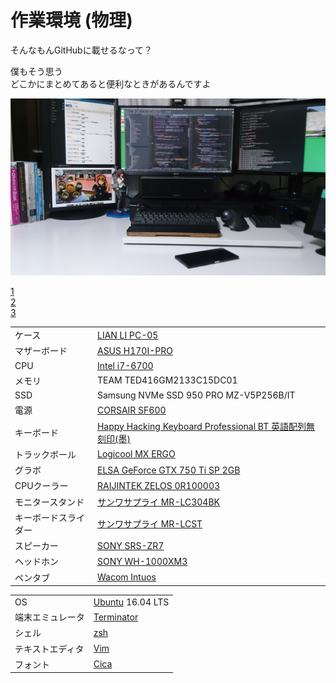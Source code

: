 
作業環境 (物理)
================================================================================

そんなもんGitHubに載せるなって？

僕もそう思う  
どこかにまとめてあると便利なときがあるんですよ

![0](https://github.com/wcaokaze/environment/blob/master/a.jpg)

[1](https://github.com/wcaokaze/environment/blob/master/b.jpg)  
[2](https://github.com/wcaokaze/environment/blob/master/c.jpg)  
[3](https://github.com/wcaokaze/environment/blob/master/d.jpg)  


|                      |                                                                                                                                                                                                                                       |
|----------------------|---------------------------------------------------------------------------------------------------------------------------------------------------------------------------------------------------------------------------------------|
| ケース               | [LIAN LI PC-05](http://www.lian-li.com/pc-05/)                                                                                                                                                                                        |
| マザーボード         | [ASUS H170I-PRO](https://www.asus.com/jp/Motherboards/H170I-PRO/)                                                                                                                                                                     |
| CPU                  | [Intel i7-6700](https://ark.intel.com/content/www/jp/ja/ark/products/88196/intel-core-i7-6700-processor-8m-cache-up-to-4-00-ghz.html)                                                                                                 |
| メモリ               | TEAM TED416GM2133C15DC01                                                                                                                                                                                                              |
| SSD                  | Samsung NVMe SSD 950 PRO MZ-V5P256B/IT                                                                                                                                                                                                |
| 電源                 | [CORSAIR SF600](https://www.corsair.com/ja/ja/%E3%82%AB%E3%83%86%E3%82%B4%E3%83%AA%E3%83%BC/%E8%A3%BD%E5%93%81/%E9%9B%BB%E6%BA%90%E3%83%A6%E3%83%8B%E3%83%83%E3%83%88/SF-Series%E2%84%A2-80-PLUS-Gold-Power-Supplies/p/CP-9020105-JP) |
| キーボード           | [Happy Hacking Keyboard Professional BT 英語配列無刻印(墨)](https://www.pfu.fujitsu.com/hhkeyboard/lineup/pdkb600bn.html)                                                                                                             |
| トラックボール       | [Logicool MX ERGO](https://www.logicool.co.jp/ja-jp/product/mx-ergo-wireless-trackball-mouse)                                                                                                                                         |
| グラボ               | [ELSA GeForce GTX 750 Ti SP 2GB](http://www.elsa-jp.co.jp/products/products-top/graphicsboard/geforce/midrange/geforce_gtx750ti_sp_2gb/)                                                                                              |
| CPUクーラー          | [RAIJINTEK ZELOS 0R100003](http://www.raijintek.com/jp/products_detail.php?ProductID=8)                                                                                                                                               |
| モニタースタンド     | [サンワサプライ MR-LC304BK](https://www.sanwa.co.jp/product/syohin.asp?code=MR-LC304BK)                                                                                                                                               |
| キーボードスライダー | [サンワサプライ MR-LCST](https://www.sanwa.co.jp/product/syohin.asp?code=MR-LCST)                                                                                                                                                     |
| スピーカー           | [SONY SRS-ZR7](https://www.sony.jp/active-speaker/products/SRS-ZR7/)                                                                                                                                                                  |
| ヘッドホン           | [SONY WH-1000XM3](https://www.sony.jp/headphone/products/WH-1000XM3/)                                                                                                                                                                 |
| ペンタブ             | [Wacom Intuos](https://www.wacom.com/ja-jp/products/pen-tablets/wacom-intuos)                                                                                                                                                         |

|                  |                                                     |
|------------------|-----------------------------------------------------|
| OS               | [Ubuntu](https://ubuntu.com/) 16.04 LTS             |
| 端末エミュレータ | [Terminator](https://gnometerminator.blogspot.com/) |
| シェル           | [zsh](http://www.zsh.org/)                          |
| テキストエディタ | [Vim](https://www.vim.org/)                         |
| フォント         | [Cica](https://github.com/miiton/Cica)              |
